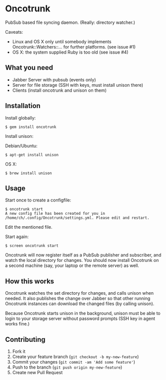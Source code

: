 # Oncotrunk

PubSub based file syncing daemon. (Really: directory watcher.)

Caveats:

- Linux and OS X only until somebody implements Oncotrunk::Watchers::... for further platforms. (see issue #1)
- OS X: the system supplied Ruby is too old (see issue #4)

## What you need

* Jabber Server with pubsub (events only)
* Server for file storage (SSH with keys, must install unison there)
* Clients (install oncotrunk and unison on them)

## Installation

Install globally:

    $ gem install oncotrunk

Install unison:

Debian/Ubuntu:

    $ apt-get install unison

OS X:

    $ brew install unison

## Usage

Start once to create a configfile:

    $ oncotrunk start
    A new config file has been created for you in /home/ch/.config/Oncotrunk/settings.yml. Please edit and restart.

Edit the mentioned file.

Start again:

    $ screen oncotrunk start

Oncotrunk will now register itself as a PubSub publisher and subscriber, and watch the local directory for changes.
You should now install Oncotrunk on a second machine (say, your laptop or the remote server) as well.

## How this works

Oncotrunk watches the set directory for changes, and calls unison when needed.
It also publishes the change over Jabber so that other running Oncotrunk
instances can download the changed files (by calling unison).

Because Oncotrunk starts unison in the background, unison must be able to
login to your storage server without password prompts (SSH key in agent
works fine.)

## Contributing

1. Fork it
2. Create your feature branch (`git checkout -b my-new-feature`)
3. Commit your changes (`git commit -am 'Add some feature'`)
4. Push to the branch (`git push origin my-new-feature`)
5. Create new Pull Request
